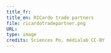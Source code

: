 ```yaml
---
title_fr:
title_en: RICardo trade partners
file: ricardotradepartner.png
URL:
type: image
credits: Sciences Po, médialab CC-BY
---
```

